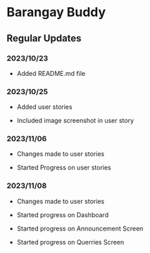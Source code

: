 # Barangay Buddy

## Regular Updates

### 2023/10/23

- Added README.md file

### 2023/10/25

- Added user stories

- Included image screenshot in user story

### 2023/11/06

- Changes made to user stories

- Started Progress on user stories 

### 2023/11/08

- Changes made to user stories

- Started progress on Dashboard

- Started progress on Announcement Screen

- Started progress on Querries Screen